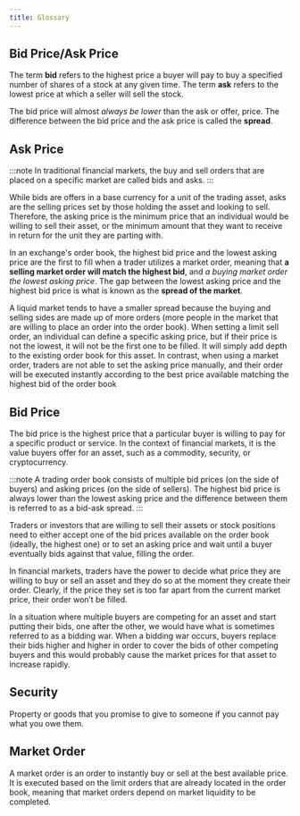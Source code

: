 ```yaml
---
title: Glossary
---
```


## Bid Price/Ask Price

The term **bid** refers to the highest price a buyer will pay to buy a specified number of shares of a stock at any given time.
The term **ask** refers to the lowest price at which a seller will sell the stock.

The bid price will almost _always be lower_ than the ask or offer, price.
The difference between the bid price and the ask price is called the **spread**.

## Ask Price

:::note
In traditional financial markets, the buy and sell orders that are placed on a specific market are called bids and asks.
:::

While bids are offers in a base currency for a unit of the trading asset,
asks are the selling prices set by those holding the asset and looking to sell.
Therefore, the asking price is the minimum price that an individual would be willing to sell their asset,
or the minimum amount that they want to receive in return for the unit they are parting with.

In an exchange's order book, the highest bid price and the lowest asking price are the first to fill when a
trader utilizes a market order, meaning that **a selling market order will match the highest bid**,
and _a buying market order the lowest asking price_.
The gap between the lowest asking price and the highest bid price is what is known as the **spread of the market**.

A liquid market tends to have a smaller spread because the buying and selling sides are made up of more orders
(more people in the market that are willing to place an order into the order book).
When setting a limit sell order, an individual can define a specific asking price,
but if their price is not the lowest, it will not be the first one to be filled.
It will simply add depth to the existing order book for this asset. In contrast, when using a market order,
traders are not able to set the asking price manually, and their order will be executed instantly according to
the best price available matching the highest bid of the order book

## Bid Price

The bid price is the highest price that a particular buyer is willing to pay for a specific product or service.
In the context of financial markets, it is the value buyers offer for an asset,
such as a commodity, security, or cryptocurrency.

:::note
A trading order book consists of multiple bid prices (on the side of buyers) and asking prices (on the side of sellers).
The highest bid price is always lower than the lowest asking price and the difference between them is referred to as a bid-ask spread.
:::

Traders or investors that are willing to sell their assets or stock positions need to either accept one of the bid
prices available on the order book (ideally, the highest one) or to set an asking price and wait until
a buyer eventually bids against that value, filling the order.

In financial markets, traders have the power to decide what price they are willing to buy or sell an asset
and they do so at the moment they create their order.
Clearly, if the price they set is too far apart from the current market price, their order won’t be filled.

In a situation where multiple buyers are competing for an asset and start putting their bids,
one after the other, we would have what is sometimes referred to as a bidding war.
When a bidding war occurs, buyers replace their bids higher and higher in order to cover the bids of other
competing buyers and this would probably cause the market prices for that asset to increase rapidly.

## Security

Property or goods that you promise to give to someone if you cannot pay what you owe them.

## Market Order

A market order is an order to instantly buy or sell at the best available price.
It is executed based on the limit orders that are already located in the order book,
meaning that market orders depend on market liquidity to be completed.
